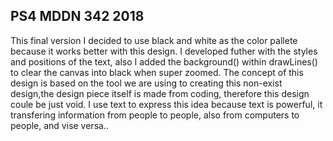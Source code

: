 ## PS4 MDDN 342 2018

This final version I decided to use black and white as the color pallete because it works better with this design. I developed futher with the styles and positions of the text, also I added the background() within drawLines() to clear the canvas into black when super zoomed. The concept of this design is based on the tool we are using to creating this non-exist design,the design piece itself is made from coding, therefore this design coule be just void. I use text to express this idea because text is powerful, it transfering information from people to people, also from computers to people, and vise versa..